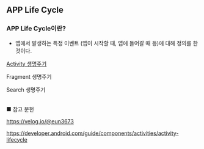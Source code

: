## APP Life Cycle

### APP Life Cycle이란?

- 앱에서 발생하는 특정 이벤트 (앱이 시작할 때, 앱에 들어갈 때 등)에 대해 정의를 한 것이다.

[Activity 생명주기](https://github.com/limsaehyun/Jetpack_Study_Android/blob/main/Life%20Cycles/Activity%20Life%20Cycles/README.md)

Fragment 생명주기

Search 생명주기

<br>
■ 참고 문헌



https://velog.io/@eun3673

https://developer.android.com/guide/components/activities/activity-lifecycle
